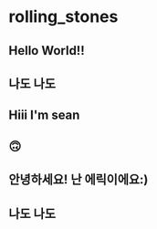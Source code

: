 # rolling_stones

## Hello World!!


## 나도 나도

## Hiii I'm sean

## 🙃

## 안녕하세요! 난 에릭이에요:)

## 나도 나도
